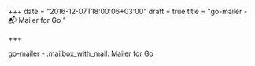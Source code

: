+++
date = "2016-12-07T18:00:06+03:00"
draft = true
title = "go-mailer - :mailbox_with_mail: Mailer for Go "

+++

<p><a href="https://t.co/640EVQEr3z">go-mailer - :mailbox_with_mail: Mailer for Go </a></p>
